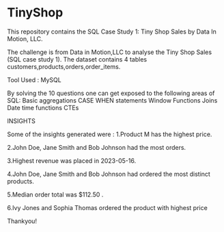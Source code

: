 # TinyShop
This repository contains the SQL Case Study 1: Tiny Shop Sales by Data In Motion, LLC.

The challenge is from Data in Motion,LLC to analyse the Tiny Shop Sales (SQL case study 1).
The dataset contains 4 tables customers,products,orders,order_items.

Tool Used : MySQL

By solving the 10 questions one can get exposed to the following areas of SQL:
Basic aggregations
CASE WHEN statements
Window Functions
Joins
Date time functions
CTEs

INSIGHTS

Some of the insights generated were :
1.Product M has the highest price.

2.John Doe, Jane Smith and Bob Johnson had the most orders.

3.Highest revenue was placed in 2023-05-16.

4.John Doe, Jane Smith and Bob Johnson had ordered the most distinct
products.

5.Median order total was $112.50 .

6.Ivy Jones and Sophia Thomas ordered the product with highest price

Thankyou!

